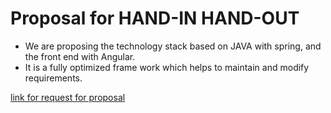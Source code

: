 

# Proposal for HAND-IN HAND-OUT
- We are proposing the technology stack based on JAVA with spring, and the front end with Angular.
- It is a fully optimized frame work which helps to maintain and modify requirements.

[link for request for proposal](https://github.com/HemaSreeRathnamMachha/691-01-F21-RFP-Group1/blob/main/HandIn-HandOut.md)

